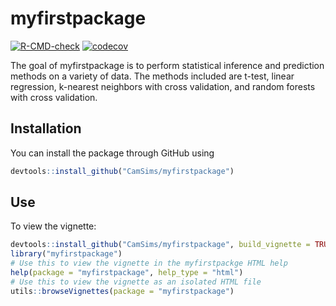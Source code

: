 
# myfirstpackage

<!-- badges: start -->
[![R-CMD-check](https://github.com/CamSims/myfirstpackage/workflows/R-CMD-check/badge.svg)](https://github.com/CamSims/myfirstpackage/actions)
[![codecov](https://codecov.io/gh/CamSims/myfirstpackage/branch/master/graph/badge.svg?token=1EGFJE76Z4)](https://codecov.io/gh/CamSims/myfirstpackage)
<!-- badges: end -->

The goal of myfirstpackage is to perform statistical inference and prediction
methods on a variety of data. The methods included are t-test, linear
regression, k-nearest neighbors with cross validation, and random forests with 
cross validation.

## Installation

You can install the package through GitHub using 

``` r
devtools::install_github("CamSims/myfirstpackage")
```

## Use

To view the vignette:

``` r
devtools::install_github("CamSims/myfirstpackage", build_vignette = TRUE, build_opts = c())
library("myfirstpackage")
# Use this to view the vignette in the myfirstpackge HTML help
help(package = "myfirstpackage", help_type = "html")
# Use this to view the vignette as an isolated HTML file
utils::browseVignettes(package = "myfirstpackage")
```

